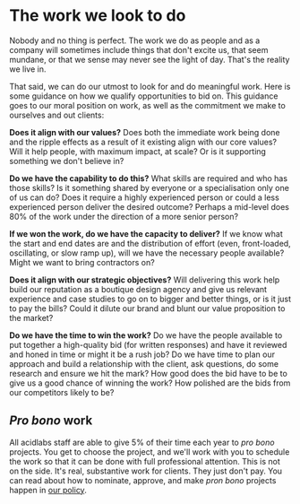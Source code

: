 # The work we look to do

Nobody and no thing is perfect. The work we do as people and as a company will sometimes include things that don't excite us, that seem mundane, or that we sense may never see the light of day. That's the reality we live in.

That said, we can do our utmost to look for and do meaningful work. Here is some guidance on how we qualify opportunities to bid on. This guidance goes to our moral position on work, as well as the commitment we make to ourselves and out clients:

__Does it align with our values?__ Does both the immediate work being done and the ripple effects as a result of it existing align with our core values? Will it help people, with maximum impact, at scale? Or is it supporting something we don't believe in?

__Do we have the capability to do this?__ What skills are required and who has those skills? Is it something shared by everyone or a specialisation only one of us can do? Does it require a highly experienced person or could a less experienced person deliver the desired outcome? Perhaps a mid-level does 80% of the work under the direction of a more senior person?

__If we won the work, do we have the capacity to deliver?__ If we know what the start and end dates are and the distribution of effort (even, front-loaded, oscillating, or slow ramp up), will we have the necessary people available? Might we want to bring contractors on?

__Does it align with our strategic objectives?__ Will delivering this work help build our reputation as a boutique design agency and give us relevant experience and case studies to go on to bigger and better things, or is it just to pay the bills? Could it dilute our brand and blunt our value proposition to the market?

__Do we have the time to win the work?__ Do we have the people available to put together a high-quality bid (for written responses) and have it reviewed and honed in time or might it be a rush job? Do we have time to plan our approach and build a relationship with the client, ask questions, do some research and ensure we hit the mark? How good does the bid have to be to give us a good chance of winning the work? How polished are the bids from our competitors likely to be?

## _Pro bono_ work
All acidlabs staff are able to give 5% of their time each year to _pro bono_ projects. You get to choose the project, and we'll work with you to schedule the work so that it can be done with full professional attention. This is not on the side. It's real, substantive work for clients. They just don't pay. You can read about how to nominate, approve, and make _pron bono_ projects happen in [our policy](https://drive.google.com/open?id=1xLgs7NcykayfqUcq9Jp61XxLX-iTGWn8Csps96qf5Qk).
